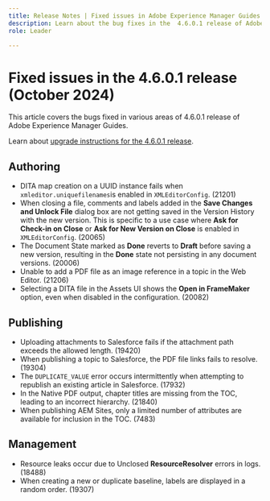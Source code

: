 ```yaml
---
title: Release Notes | Fixed issues in Adobe Experience Manager Guides 4.6.0.1 release
description: Learn about the bug fixes in the  4.6.0.1 release of Adobe Experience Manager Guides
role: Leader

---
```


# Fixed issues in the 4.6.0.1 release (October 2024)


This article covers the bugs fixed in various areas of 4.6.0.1 release of Adobe Experience Manager Guides.

Learn about [upgrade instructions for the 4.6.0.1 release](upgrade-instructions-4-6-0-1.md).

## Authoring

- DITA map creation on a UUID instance fails when `xmleditor.uniquefilenames`is enabled in `XMLEditorConfig`. (21201)
- When closing a file, comments and labels added in the **Save Changes and Unlock File** dialog box are not getting saved in the Version History with the new version. This is specific to a use case where **Ask for Check-in on Close** or **Ask for New Version on Close** is enabled in `XMLEditorConfig`. (20065) 
- The Document State marked as **Done** reverts to **Draft** before saving a new version, resulting in the **Done** state not persisting in any document versions. (20006)
- Unable to add a PDF file as an image reference in a topic in the Web Editor. (21206)
- Selecting a DITA file in the Assets UI shows the **Open in FrameMaker** option, even when disabled in the configuration. (20082)


## Publishing

- Uploading attachments to Salesforce fails if the attachment path exceeds the allowed length. (19420)
- When publishing a topic to Salesforce, the PDF file links fails to resolve. (19304)
- The `DUPLICATE_VALUE` error occurs intermittently when attempting to republish an existing article in Salesforce. (17932)
- In the Native PDF output, chapter titles are missing from the TOC, leading to an incorrect hierarchy. (21840)
- When publishing AEM Sites, only a limited number of attributes are available for inclusion in the TOC. (7483)

## Management

- Resource leaks occur due to Unclosed **ResourceResolver** errors in logs. (18488)
- When creating a new or duplicate baseline, labels are displayed in a random order. (19307)









